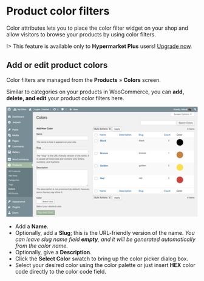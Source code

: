# Product color filters

Color attributes lets you to place the color filter widget on your shop and allow visitors to browse your products by using color filters.

!> This feature is available only to **Hypermarket Plus** users! [Upgrade now](https://www.mypreview.one).

## Add or edit product colors

Color filters are managed from the **Products** » **Colors** screen.

Similar to categories on your products in WooCommerce, you can **add, delete, and edit** your product color filters here.

![Product color filters](img/product-color-filters.png)

* Add a **Name**.
* Optionally, add a **Slug**; this is the URL-friendly version of the name.
*You can leave slug name field **empty**, and it will be generated automatically from the color name.*
* Optionally, give a **Description**.
* Click the **Select Color** swatch to bring up the color picker dialog box.
* Select your desired color using the color palette or just insert **HEX** color code directly to the color code field.
